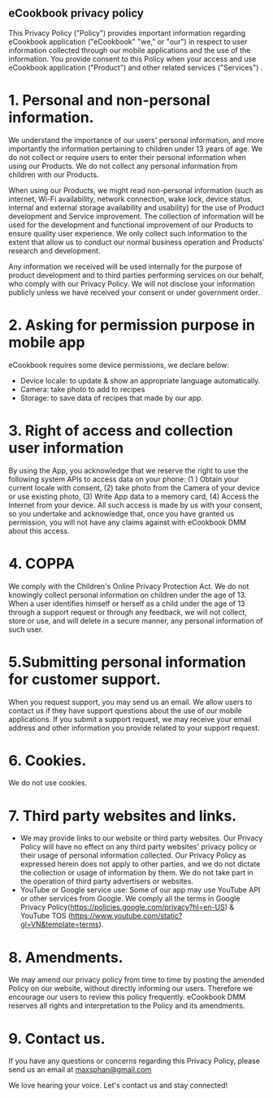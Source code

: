 ## eCookbook privacy policy

This Privacy Policy ("Policy") provides important information regarding eCookbook application ("eCookbook" "we," or "our") in respect to user information collected through our mobile applications and the use of the information. You provide consent to this Policy when your access and use eCookbook application ("Product") and other related services ("Services") .

# 1. Personal and non-personal information.
We understand the importance of our users' personal information, and more importantly the information pertaining to children under 13 years of age. We do not collect or require users to enter their personal information when using our Products. We do not collect any personal information from children with our Products.

When using our Products, we might read non-personal information (such as internet, Wi-Fi availability, network connection, wake lock, device status, internal and external storage availability and usability) for the use of Product development and Service improvement. The collection of information will be used for the development and functional improvement of our Products to ensure quality user experience. We only collect such information to the extent that allow us to conduct our normal business operation and Products' research and development.

Any information we received will be used internally for the purpose of product development and to third parties performing services on our behalf, who comply with our Privacy Policy. We will not disclose your information publicly unless we have received your consent or under government order.

# 2. Asking for permission purpose in mobile app
eCookbook requires some device permissions, we declare below:

- Device locale: to update & show an appropriate language automatically.
- Camera: take photo to add to recipes
- Storage: to save data of recipes that made by our app.

# 3. Right of access and collection user information
By using the App, you acknowledge that we reserve the right to use the following system APIs to access data on your phone: (1 ) Obtain your current locale with consent, (2) take photo from the Camera of your device or use existing photo, (3) Write App data to a memory card, (4) Access the Internet from your device. All such access is made by us with your consent, so you undertake and acknowledge that, once you have granted us permission, you will not have any claims against with eCookbook DMM about this access.

# 4. COPPA
We comply with the Children's Online Privacy Protection Act. We do not knowingly collect personal information on children under the age of 13. When a user identifies himself or herself as a child under the age of 13 through a support request or through any feedback, we will not collect, store or use, and will delete in a secure manner, any personal information of such user.

# 5.Submitting personal information for customer support.
When you request support, you may send us an email. We allow users to contact us if they have support questions about the use of our mobile applications. If you submit a support request, we may receive your email address and other information you provide related to your support request.

# 6. Cookies.
We do not use cookies.

# 7. Third party websites and links.
- We may provide links to our website or third party websites. Our Privacy Policy will have no effect on any third party websites' privacy policy or their usage of personal information collected. Our Privacy Policy as expressed herein does not apply to other parties, and we do not dictate the collection or usage of information by them. We do not take part in the operation of third party advertisers or websites.
- YouTube or Google service use: Some of our app may use YouTube API or other services from Google. We comply all the terms in Google Privacy Policy(https://policies.google.com/privacy?hl=en-US) & YouTube TOS (https://www.youtube.com/static?gl=VN&template=terms).

# 8. Amendments.
We may amend our privacy policy from time to time by posting the amended Policy on our website, without directly informing our users. Therefore we encourage our users to review this policy frequently. eCookbook DMM reserves all rights and interpretation to the Policy and its amendments.

# 9. Contact us.
If you have any questions or concerns regarding this Privacy Policy, please send us an email at maxsphan@gmail.com

We love hearing your voice. Let's contact us and stay connected!
